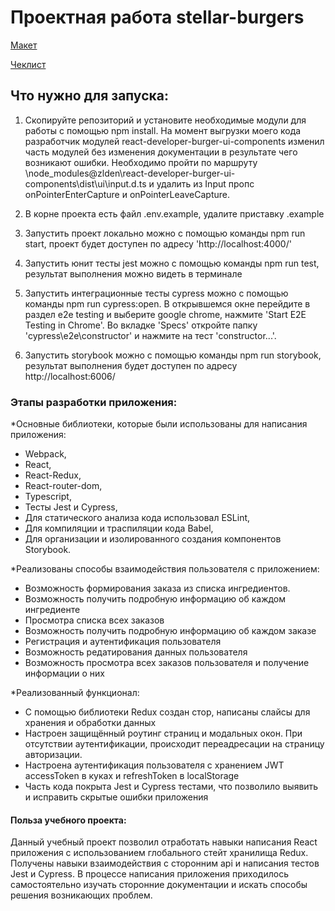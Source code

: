 # Проектная работа stellar-burgers

[Макет](<https://www.figma.com/file/vIywAvqfkOIRWGOkfOnReY/React-Fullstack_-Проектные-задачи-(3-месяца)_external_link?type=design&node-id=0-1&mode=design>)

[Чеклист](https://www.notion.so/praktikum/0527c10b723d4873aa75686bad54b32e?pvs=4)

## Что нужно для запуска:

1. Скопируйте репозиторий и установите необходимые модули для работы с помощью npm install. На момент выгрузки моего кода разработчик модулей react-developer-burger-ui-components изменил часть модулей без изменения документации в результате чего возникают ошибки. Необходимо пройти по маршруту \node_modules\@zlden\react-developer-burger-ui-components\dist\ui\input.d.ts и удалить из Input пропс onPointerEnterCapture и onPointerLeaveCapture.

2. В корне проекта есть файл .env.example, удалите приставку .example

3. Запустить проект локально можно с помощью команды npm run start, проект будет доступен по адресу 'http://localhost:4000/'

4. Запустить юнит тесты jest можно с помощью команды npm run test, результат выполнения можно видеть в терминале

5. Запустить интеграционные тесты cypress можно с помощью команды npm run cypress:open. В открывшемся окне перейдите в раздел e2e testing и выберите google chrome, нажмите 'Start E2E Testing in Chrome'. Во вкладке 'Specs' откройте папку 'cypress\e2e\constructor' и нажмите на тест 'constructor...'.

6. Запустить storybook можно с помощью команды npm run storybook, результат выполнения будет доступен по адресу http://localhost:6006/

### Этапы разработки приложения:

\*Основные библиотеки, которые были использованы для написания приложения:

- Webpack,
- React,
- React-Redux,
- React-router-dom,
- Typescript,
- Тесты Jest и Cypress,
- Для статического анализа кода использовал ESLint,
- Для компиляции и траспиляции кода Babel,
- Для организации и изолированного создания компонентов Storybook.

\*Реализованы способы взаимодействия пользователя с приложением:

- Возможность формирования заказа из списка ингредиентов.
- Возможность получить подробную информацию об каждом ингредиенте
- Просмотра списка всех заказов
- Возможность получить подробную информацию об каждом заказе
- Регистрация и аутентификация пользователя
- Возможность редатирования данных пользователя
- Возможность просмотра всех заказов пользователя и получение информации о них

\*Реализованный функционал:

- С помощью библиотеки Redux создан стор, написаны слайсы для хранения и обработки данных
- Настроен защищённый роутинг страниц и модальных окон. При отсутствии аутентификации, происходит переадресации на страницу авторизации.
- Настроена аутентификация пользователя с хранением JWT accessToken в куках и refreshToken в localStorage
- Часть кода покрыта Jest и Cypress тестами, что позволило выявить и исправить скрытые ошибки приложения

#### Польза учебного проекта:

Данный учебный проект позволил отработать навыки написания React приложения с использованием глобального стейт хранилища Redux. Получены навыки взаимодействия с сторонним api и написания тестов Jest и Cypress. В процессе написания приложения приходилось самостоятельно изучать сторонние документации и искать способы решения возникающих проблем.
